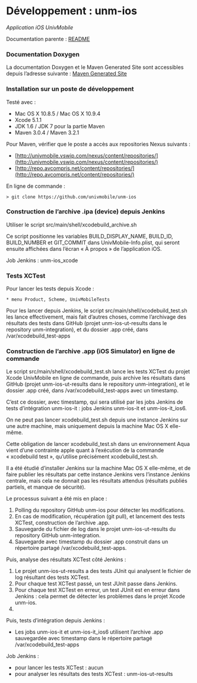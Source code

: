 # Développement : unm-ios

_Application iOS UnivMobile_

Documentation parente : [README](README.md "Documentation parente : unm-ios/README.md") 

### Documentation Doxygen

La documentation Doxygen et le Maven Generated Site sont accessibles depuis l’adresse suivante :
[Maven Generated Site](http://univmobile.vswip.com/nexus/content/sites/pub/unm-ios/0.0.4/ "Maven Generated Site: unm-ios:0.0.4")

### Installation sur un poste de développement

Testé avec : 

  * Mac OS X 10.8.5 / Mac OS X 10.9.4
  * Xcode 5.1.1
  * JDK 1.6 / JDK 7 pour la partie Maven
  * Maven 3.0.4 / Maven 3.2.1
  
Pour Maven, vérifier que le poste a accès aux repositories Nexus suivants :

  * [http://univmobile.vswip.com/nexus/content/repositories/](http://univmobile.vswip.com/nexus/content/repositories/)
  * [http://repo.avcompris.net/content/repositories/](http://repo.avcompris.net/content/repositories/)
  
En ligne de commande :

    > git clone https://github.com/univmobile/unm-ios

### Construction de l’archive .ipa (device) depuis Jenkins

Utiliser le script src/main/shell/xcodebuild_archive.sh

Ce script positionne les variables BUILD_DISPLAY_NAME, BUILD_ID, BUILD_NUMBER et GIT_COMMIT dans UnivMobile-Info.plist, qui seront ensuite affichées dans l’écran « À propos » de l’application iOS.

Job Jenkins : unm-ios_xcode

### Tests XCTest

Pour lancer les tests depuis Xcode :
    
    * menu Product, Scheme, UnivMobileTests

Pour les lancer depuis Jenkins, le script src/main/shell/xcodebuild_test.sh 
les lance effectivement, mais fait d’autres choses, comme l’archivage
des résultats des tests dans GitHub (projet unm-ios-ut-results dans le repository 
unm-integration),
et du dossier .app créé, dans /var/xcodebuild_test-apps

### Construction de l’archive .app (iOS Simulator) en ligne de commande

Le script src/main/shell/xcodebuild_test.sh lance les tests XCTest du projet Xcode
UnivMobile en ligne de commande,
puis archive les résultats dans GitHub
(projet unm-ios-ut-results dans le repository 
unm-integration),
et le dossier .app créé,
dans /var/xcodebuild_test-apps avec un timestamp.

C’est ce dossier, avec timestamp, qui sera utilisé par les jobs Jenkins de tests
d’intégration unm-ios-it : jobs Jenkins unm-ios-it et unm-ios-it_ios6.

On ne peut pas lancer xcodebuild_test.sh depuis une instance Jenkins sur une autre machine,
mais uniquement depuis la machine Mac OS X elle-même.

Cette obligation de lancer xcodebuild_test.sh dans un environnement Aqua vient d’une contrainte apple quant à l’exécution de la commande « xcodebuild test », qu’utilise précisément xcodebuild_test.sh.

Il a été étudié d’installer Jenkins sur la machine Mac OS X elle-même, et de faire publier les résultats par cette instance Jenkins vers l’instance Jenkins centrale, 
mais cela ne donnait pas les résultats attendus (résultats publiés partiels, et manque de sécurité).

Le processus suivant a été mis en place :

  1. Polling du repository GitHub unm-ios pour détecter les modifications.
  2. En cas de modification, récupération (git pull), et lancement des tests XCTest, construction de l’archive .app.
  3. Sauvegarde du fichier de log dans le projet unm-ios-ut-results du repository GitHub unm-integration.
  4. Sauvegarde avec timestamp du dossier .app construit dans un répertoire partagé /var/xcodebuild_test-apps.
  
Puis, analyse des résultats XCTest côté Jenkins :

  1. Le projet unm-ios-ut-results a des tests JUnit qui analysent le fichier de log résultant des tests XCTest.
  2. Pour chaque test XCTest passé, un test JUnit passe dans Jenkins.
  3. Pour chaque test XCTest en erreur, un test JUnit est en erreur dans Jenkins : cela permet de détecter les problèmes dans le projet Xcode unm-ios.
  4. 

Puis, tests d’intégration depuis Jenkins :

  * Les jobs unm-ios-it et unm-ios-it_ios6 utilisent l’archive .app sauvegardée avec timestamp dans le répertoire partagé /var/xcodebuild_test-apps
  
Job Jenkins :
 
 * pour lancer les tests XCTest : aucun
 * pour analyser les résultats des tests XCTest : unm-ios-ut-results
